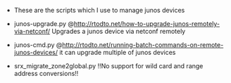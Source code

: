 - These are the scripts which I use to manage junos devices


- junos-upgrade.py @http://rtodto.net/how-to-upgrade-junos-remotely-via-netconf/
  Upgrades a junos device via netconf remotely

- junos-cmd.py @http://rtodto.net/running-batch-commands-on-remote-junos-devices/
  it can upgrade multiple of junos devices

- srx_migrate_zone2global.py <AddressBookFileInZoneBaseFormat>
  !!No support for wild card and range address conversions!!
